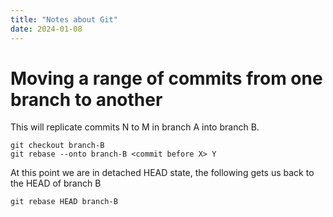 ```yaml
---
title: "Notes about Git"
date: 2024-01-08
---
```


# Moving a range of commits from one branch to another
This will replicate commits N to M in branch A into branch B.
```
git checkout branch-B
git rebase --onto branch-B <commit before X> Y
```

At this point we are in detached  HEAD state, the following gets us back to the HEAD of branch B
```
git rebase HEAD branch-B
```
